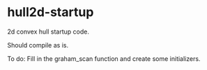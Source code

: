 # hull2d-startup


2d convex hull startup code.  

Should compile as is.

To do: Fill in the graham_scan function and create some initializers. 
 
